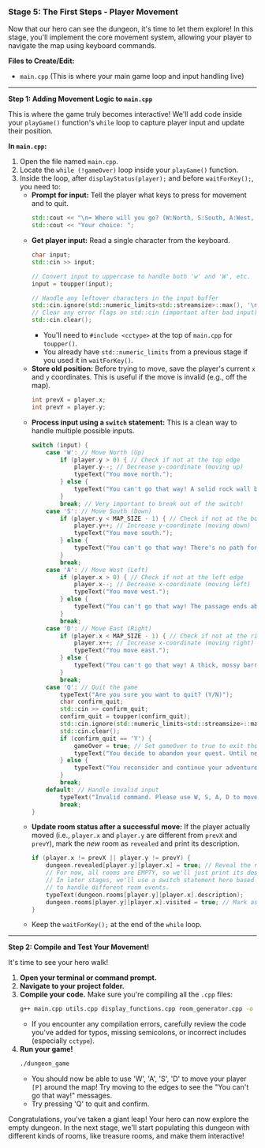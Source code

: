 ### Stage 5: The First Steps - Player Movement

Now that our hero can see the dungeon, it's time to let them explore! In this stage, you'll implement the core movement system, allowing your player to navigate the map using keyboard commands.

**Files to Create/Edit:**

* `main.cpp` (This is where your main game loop and input handling live)

---

**Step 1: Adding Movement Logic to `main.cpp`**

This is where the game truly becomes interactive! We'll add code inside your `playGame()` function's `while` loop to capture player input and update their position.

**In `main.cpp`:**

1.  Open the file named `main.cpp`.
2.  Locate the `while (!gameOver)` loop inside your `playGame()` function.
3.  Inside the loop, after `displayStatus(player);` and before `waitForKey();`, you need to:
    * **Prompt for input:** Tell the player what keys to press for movement and to quit.
        ```cpp
        std::cout << "\n➡️ Where will you go? (W:North, S:South, A:West, D:East, Q:Quit)\n";
        std::cout << "Your choice: ";
        ```
    * **Get player input:** Read a single character from the keyboard.
        ```cpp
        char input;
        std::cin >> input;
        
        // Convert input to uppercase to handle both 'w' and 'W', etc.
        input = toupper(input);
        
        // Handle any leftover characters in the input buffer
        std::cin.ignore(std::numeric_limits<std::streamsize>::max(), '\n');
        // Clear any error flags on std::cin (important after bad input)
        std::cin.clear();
        ```
        * You'll need to `#include <cctype>` at the top of `main.cpp` for `toupper()`.
        * You already have `std::numeric_limits` from a previous stage if you used it in `waitForKey()`.
    * **Store old position:** Before trying to move, save the player's current `x` and `y` coordinates. This is useful if the move is invalid (e.g., off the map).
        ```cpp
        int prevX = player.x;
        int prevY = player.y;
        ```
    * **Process input using a `switch` statement:** This is a clean way to handle multiple possible inputs.
        ```cpp
        switch (input) {
            case 'W': // Move North (Up)
                if (player.y > 0) { // Check if not at the top edge
                    player.y--; // Decrease y-coordinate (moving up)
                    typeText("You move north.");
                } else {
                    typeText("You can't go that way! A solid rock wall blocks your path.");
                }
                break; // Very important to break out of the switch!
            case 'S': // Move South (Down)
                if (player.y < MAP_SIZE - 1) { // Check if not at the bottom edge
                    player.y++; // Increase y-coordinate (moving down)
                    typeText("You move south.");
                } else {
                    typeText("You can't go that way! There's no path forward.");
                }
                break;
            case 'A': // Move West (Left)
                if (player.x > 0) { // Check if not at the left edge
                    player.x--; // Decrease x-coordinate (moving left)
                    typeText("You move west.");
                } else {
                    typeText("You can't go that way! The passage ends abruptly.");
                }
                break;
            case 'D': // Move East (Right)
                if (player.x < MAP_SIZE - 1) { // Check if not at the right edge
                    player.x++; // Increase x-coordinate (moving right)
                    typeText("You move east.");
                } else {
                    typeText("You can't go that way! A thick, mossy barrier blocks your way.");
                }
                break;
            case 'Q': // Quit the game
                typeText("Are you sure you want to quit? (Y/N)");
                char confirm_quit;
                std::cin >> confirm_quit;
                confirm_quit = toupper(confirm_quit);
                std::cin.ignore(std::numeric_limits<std::streamsize>::max(), '\n');
                std::cin.clear();
                if (confirm_quit == 'Y') {
                    gameOver = true; // Set gameOver to true to exit the loop
                    typeText("You decide to abandon your quest. Until next time, adventurer!");
                } else {
                    typeText("You reconsider and continue your adventure!");
                }
                break;
            default: // Handle invalid input
                typeText("Invalid command. Please use W, S, A, D to move, or Q to quit.");
                break;
        }
        ```
    * **Update room status after a successful move:** If the player actually moved (i.e., `player.x` and `player.y` are different from `prevX` and `prevY`), mark the *new* room as `revealed` and print its description.
        ```cpp
        if (player.x != prevX || player.y != prevY) {
            dungeon.revealed[player.y][player.x] = true; // Reveal the room they moved into
            // For now, all rooms are EMPTY, so we'll just print its description.
            // In later stages, we'll use a switch statement here based on room.type
            // to handle different room events.
            typeText(dungeon.rooms[player.y][player.x].description);
            dungeon.rooms[player.y][player.x].visited = true; // Mark as visited
        }
        ```
    * Keep the `waitForKey();` at the end of the `while` loop.

---

**Step 2: Compile and Test Your Movement!**

It's time to see your hero walk!

1.  **Open your terminal or command prompt.**
2.  **Navigate to your project folder.**
3.  **Compile your code.** Make sure you're compiling all the `.cpp` files:
    ```bash
    g++ main.cpp utils.cpp display_functions.cpp room_generator.cpp -o dungeon_game
    ```
    * If you encounter any compilation errors, carefully review the code you've added for typos, missing semicolons, or incorrect includes (especially `cctype`).
4.  **Run your game!**
    ```bash
    ./dungeon_game
    ```
    * You should now be able to use 'W', 'A', 'S', 'D' to move your player `[P]` around the map! Try moving to the edges to see the "You can't go that way!" messages.
    * Try pressing 'Q' to quit and confirm.

Congratulations, you've taken a giant leap! Your hero can now explore the empty dungeon. In the next stage, we'll start populating this dungeon with different kinds of rooms, like treasure rooms, and make them interactive!